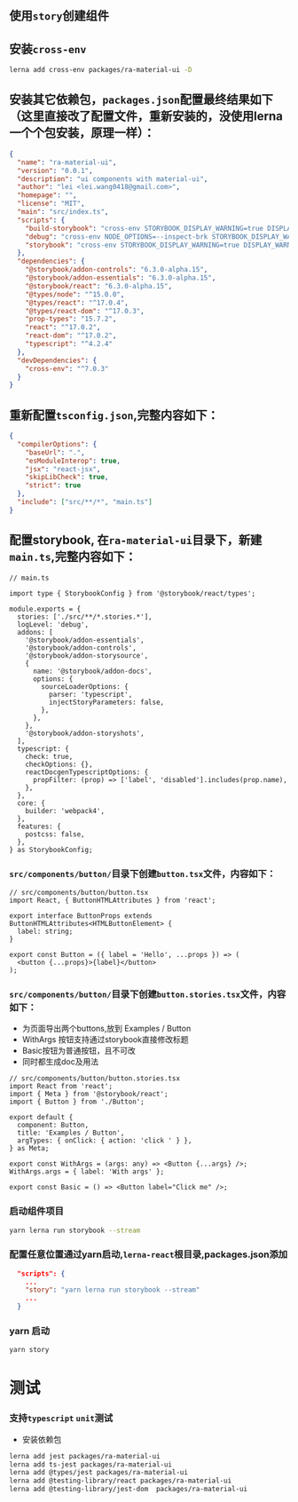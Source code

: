 ## 使用`story`创建组件

## 安装`cross-env`
```sh
lerna add cross-env packages/ra-material-ui -D
```
## 安装其它依赖包，`packages.json`配置最终结果如下（这里直接改了配置文件，重新安装的，没使用lerna 一个个包安装，原理一样）：
```json
{
  "name": "ra-material-ui",
  "version": "0.0.1",
  "description": "ui components with material-ui",
  "author": "lei <lei.wang0418@gmail.com>",
  "homepage": "",
  "license": "MIT",
  "main": "src/index.ts",
  "scripts": {
    "build-storybook": "cross-env STORYBOOK_DISPLAY_WARNING=true DISPLAY_WARNING=true build-storybook -c ./",
    "debug": "cross-env NODE_OPTIONS=--inspect-brk STORYBOOK_DISPLAY_WARNING=true DISPLAY_WARNING=true start-storybook -p 9011 -c ./",
    "storybook": "cross-env STORYBOOK_DISPLAY_WARNING=true DISPLAY_WARNING=true start-storybook -p 9011 -c ./"
  },
  "dependencies": {
    "@storybook/addon-controls": "6.3.0-alpha.15",
    "@storybook/addon-essentials": "6.3.0-alpha.15",
    "@storybook/react": "6.3.0-alpha.15",
    "@types/node": "^15.0.0",
    "@types/react": "^17.0.4",
    "@types/react-dom": "^17.0.3",
    "prop-types": "15.7.2",
    "react": "^17.0.2",
    "react-dom": "^17.0.2",
    "typescript": "^4.2.4"
  },
  "devDependencies": {
    "cross-env": "^7.0.3"
  }
}
```

## 重新配置`tsconfig.json`,完整内容如下：
```json
{
  "compilerOptions": {
    "baseUrl": ".",
    "esModuleInterop": true,
    "jsx": "react-jsx",
    "skipLibCheck": true,
    "strict": true
  },
  "include": ["src/**/*", "main.ts"]
}

```

## 配置storybook, 在`ra-material-ui`目录下，新建`main.ts`,完整内容如下：
```
// main.ts

import type { StorybookConfig } from '@storybook/react/types';

module.exports = {
  stories: ['./src/**/*.stories.*'],
  logLevel: 'debug',
  addons: [
    '@storybook/addon-essentials',
    '@storybook/addon-controls',
    '@storybook/addon-storysource',
    {
      name: '@storybook/addon-docs',
      options: {
        sourceLoaderOptions: {
          parser: 'typescript',
          injectStoryParameters: false,
        },
      },
    },
    '@storybook/addon-storyshots',
  ],
  typescript: {
    check: true,
    checkOptions: {},
    reactDocgenTypescriptOptions: {
      propFilter: (prop) => ['label', 'disabled'].includes(prop.name),
    },
  },
  core: {
    builder: 'webpack4',
  },
  features: {
    postcss: false,
  },
} as StorybookConfig;
```


### `src/components/button/`目录下创建`button.tsx`文件，内容如下：
```tsx
// src/components/button/button.tsx
import React, { ButtonHTMLAttributes } from 'react';

export interface ButtonProps extends ButtonHTMLAttributes<HTMLButtonElement> {
  label: string;
}

export const Button = ({ label = 'Hello', ...props }) => (
  <button {...props}>{label}</button>
);
```

### `src/components/button/`目录下创建`button.stories.tsx`文件，内容如下：
* 为页面导出两个buttons,放到 Examples / Button 
* WithArgs 按钮支持通过storybook直接修改标题
* Basic按钮为普通按钮，且不可改
* 同时都生成doc及用法

```tsx
// src/components/button/button.stories.tsx
import React from 'react';
import { Meta } from '@storybook/react';
import { Button } from './Button';

export default {
  component: Button,
  title: 'Examples / Button',
  argTypes: { onClick: { action: 'click ' } },
} as Meta;

export const WithArgs = (args: any) => <Button {...args} />;
WithArgs.args = { label: 'With args' };

export const Basic = () => <Button label="Click me" />;
```

### 启动组件项目
```sh
yarn lerna run storybook --stream
```

### 配置任意位置通过yarn启动,`lerna-react`根目录,packages.json添加
```json
  "scripts": {
    ...
    "story": "yarn lerna run storybook --stream"
    ...
  }
```

### yarn 启动
```sh
yarn story
```

# 测试

### 支持`typescript` `unit`测试
* 安装依赖包
```sh
lerna add jest packages/ra-material-ui
lerna add ts-jest packages/ra-material-ui
lerna add @types/jest packages/ra-material-ui
lerna add @testing-library/react packages/ra-material-ui
lerna add @testing-library/jest-dom  packages/ra-material-ui
```